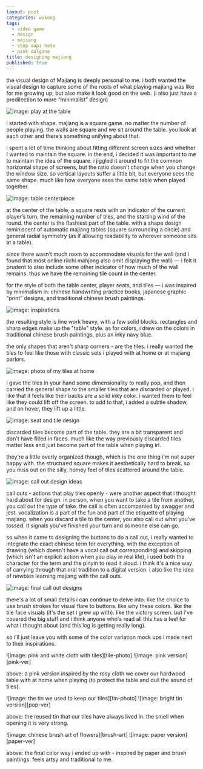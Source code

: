```yaml
---
layout: post
categories: wukong
tags:
  - video game
  - design
  - majiang
  - stop aapi hate
  - pink dalgona
title: designing majiang
published: true
---
```


the visual design of Majiang is deeply personal to me. i both wanted the visual design to capture some of the roots of what playing majiang was like for me growing up; but also make it look good on the web. (i also just have a predilection to more “minimalist” design)

![image: play at the table][table-photo]

i started with shape. majiang is a square game. no matter the number of people playing. the walls are square and we sit around the table. you look at each other and there’s something unifying about that.

i spent a lot of time thinking about fitting different screen sizes and whether I wanted to maintain the square. in the end, i decided it was important to me to maintain the idea of the square. i jiggled it around to fit the common horizontal shape of screens, but the ratio doesn’t change when you change the window size. so vertical layouts suffer a little bit, but everyone sees the same shape. much like how everyone sees the same table when played together.

![image: table centerpiece][round]

<!--more-->

at the center of the table, a square rests with an indicator of the current player’s turn, the remaining number of tiles, and the starting wind of the round. the center is the flashiest part of the table. with a shape design reminiscent of automatic majiang tables (square surrounding a circle) and general radial symmetry (as if allowing readability to wherever someone sits at a table).

since there wasn’t much room to accommodate visuals for the wall (and i found that most online riichi mahjong also omit displaying the wall) — i felt it prudent to also include some other indicator of how much of the wall remains. thus we have the remaining tile count in the center.

for the style of both the table center, player seats, and tiles — i was inspired by minimalism in: chinese handwriting practice books, japanese graphic “print” designs, and traditional chinese brush paintings.

![image: inspirations][collage]

the resulting style is line work heavy, with a few solid blocks. rectangles and sharp edges make up the "table" style. as for colors, i drew on the colors in traditional chinese brush paintings, plus an inky navy blue.

the only shapes that aren't sharp corners - are the tiles. i really wanted the tiles to feel like those with classic sets i played with at home or at majiang parlors.

![image: photo of my tiles at home][tile-photo]

i gave the tiles in your hand some dimensionality to really pop, and then carried the general shape to the smaller tiles that are discarded or played. i like that it feels like their backs are a solid inky color. i wanted them to feel like they could lift off the screen. to add to that, i added a subtle shadow, and on hover, they lift up a little.

![image: seat and tile design][seat]

discarded tiles become part of the table. they are a bit transparent and don't have filled in faces. much like the way previously discarded tiles matter less and just become part of the table when playing irl.

they're a little overly organized though, which is the one thing i'm not super happy with. the structured square makes it aesthetically hard to break. so you miss out on the silly, homey feel of tiles scattered around the table.

![image: call out design ideas][call-outs]

call outs - actions that play tiles openly - were another aspect that i thought hard about for design. in person, when you want to take a tile from another, you call out the type of take. the call is often accompanied by swagger and jest. vocalization is a part of the fun and part of the etiquette of playing majiang. when you discard a tile to the center, you also call out what you’ve tossed. it signals you've finished your turn and someone else can go.

so when it came to designing the buttons to do a call out, i really wanted to integrate the exact chinese term for everything. with the exception of drawing (which doesn't have a vocal call out corresponding) and skipping (which isn't an explicit action when you play in real life), i used both the character for the term and the pinyin to read it aloud. i think it's a nice way of carrying through that oral tradition to a digital version. i also like the idea of newbies learning majiang with the call outs.

![image: final call out designs][words]

there's a lot of small details i can continue to delve into. like the choice to use brush strokes for visual flare to buttons. like why these colors. like the tile face visuals (it's the set i grew up with). like the victory screen. but i've covered the big stuff and i think anyone who's read all this has a feel for what i thought about (and this log is getting really long).

so i'll just leave you with some of the color variation mock ups i made next to their inspirations.

<div class="imageGallery" markdown="1">
![image: pink and white cloth with tiles][tile-photo]
![image: pink version][pink-ver]
</div>

above: a pink version inspired by the rosy cloth we cover our hardwood table with at home when playing (to protect the table and dull the sound of tiles).

<div class="imageGallery" markdown="1">
![image: the tin we used to keep our tiles][tin-photo]
![image: bright tin version][pop-ver]
</div>

above: the reused tin that our tiles have always lived in. the smell when opening it is very strong.

<div class="imageGallery" markdown="1">
![image: chinese brush art of flowers][brush-art]
![image: paper version][paper-ver]
</div>

above: the final color way i ended up with - inspired by paper and brush paintings. feels artsy and traditional to me.

[table-photo]: {{site.baseurl}}/assets/majiang-20210326/majiang-20210326-1.png
[round]: {{site.baseurl}}/assets/majiang-20210326/majiang-20210326-2.png
[collage]: {{site.baseurl}}/assets/majiang-20210326/majiang-20210326-3.png
[tile-photo]: {{site.baseurl}}/assets/majiang-20210326/majiang-20210326-4.png
[seat]: {{site.baseurl}}/assets/majiang-20210326/majiang-20210326-5.png
[call-outs]: {{site.baseurl}}/assets/majiang-20210326/majiang-20210326-6.png
[words]: {{site.baseurl}}/assets/majiang-20210326/majiang-20210326-7.png
[pink-ver]: {{site.baseurl}}/assets/majiang-20210326/majiang-20210326-8.png
[tin-photo]: {{site.baseurl}}/assets/majiang-20210326/majiang-20210326-9.png
[pop-ver]: {{site.baseurl}}/assets/majiang-20210326/majiang-20210326-10.png
[brush-art]: {{site.baseurl}}/assets/majiang-20210326/majiang-20210326-11.png
[paper-ver]: {{site.baseurl}}/assets/majiang-20210326/majiang-20210326-12.png
